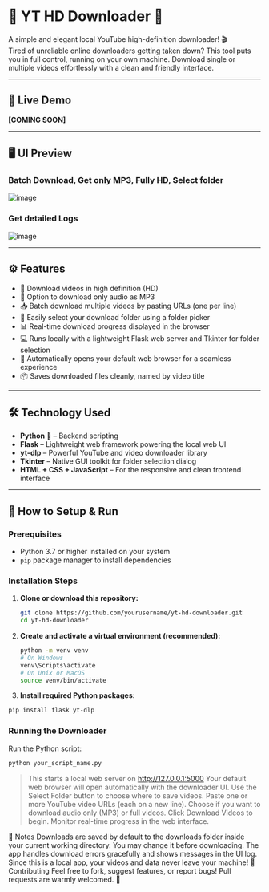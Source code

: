 # 🎥 YT HD Downloader 🚀

A simple and elegant local YouTube high-definition downloader! 🎬  
Tired of unreliable online downloaders getting taken down? This tool puts you in full control, running on your own machine. Download single or multiple videos effortlessly with a clean and friendly interface.

---

## 🌟 Live Demo  
**[COMING SOON]**

---

## 🖥️ UI Preview

### Batch Download, Get only MP3, Fully HD, Select folder
![image](https://github.com/user-attachments/assets/df4d4439-af26-454f-92a0-9d2366834d37)

### Get detailed Logs
![image](https://github.com/user-attachments/assets/54c696fc-fbe6-40cd-9a82-2cf894e8f769)


---

## ⚙️ Features

- 🎯 Download videos in high definition (HD)  
- 🎵 Option to download only audio as MP3  
- 📥 Batch download multiple videos by pasting URLs (one per line)  
- 📂 Easily select your download folder using a folder picker  
- 📊 Real-time download progress displayed in the browser  
- 💻 Runs locally with a lightweight Flask web server and Tkinter for folder selection  
- 🔄 Automatically opens your default web browser for a seamless experience  
- 📦 Saves downloaded files cleanly, named by video title  

---

## 🛠️ Technology Used

- **Python** 🐍 – Backend scripting  
- **Flask** – Lightweight web framework powering the local web UI  
- **yt-dlp** – Powerful YouTube and video downloader library  
- **Tkinter** – Native GUI toolkit for folder selection dialog  
- **HTML + CSS + JavaScript** – For the responsive and clean frontend interface  

---

## 🚀 How to Setup & Run

### Prerequisites

- Python 3.7 or higher installed on your system  
- `pip` package manager to install dependencies  

### Installation Steps

1. **Clone or download this repository:**

   ```bash
   git clone https://github.com/yourusername/yt-hd-downloader.git
   cd yt-hd-downloader
   ```
2. **Create and activate a virtual environment (recommended):**
   ```bash
   python -m venv venv
   # On Windows
   venv\Scripts\activate
   # On Unix or MacOS
   source venv/bin/activate

3. **Install required Python packages:**
```bash
pip install flask yt-dlp
```

### Running the Downloader

Run the Python script:
```bash
python your_script_name.py
```

> This starts a local web server on http://127.0.0.1:5000
> Your default web browser will open automatically with the downloader UI.
> Use the Select Folder button to choose where to save videos.
> Paste one or more YouTube video URLs (each on a new line).
> Choose if you want to download audio only (MP3) or full videos.
> Click Download Videos to begin.
> Monitor real-time progress in the web interface.

📝 Notes
Downloads are saved by default to the downloads folder inside your current working directory. You may change it before downloading.
The app handles download errors gracefully and shows messages in the UI log.
Since this is a local app, your videos and data never leave your machine!
🙌 Contributing
Feel free to fork, suggest features, or report bugs!
Pull requests are warmly welcomed. 💙

